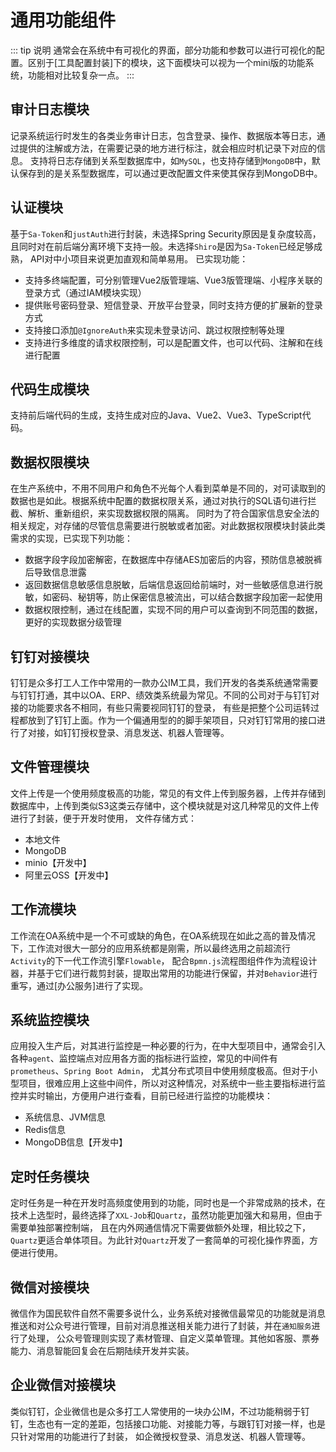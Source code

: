 # 通用功能组件
::: tip 说明
通常会在系统中有可视化的界面，部分功能和参数可以进行可视化的配置。区别于[工具配置封装]下的模块，这下面模块可以视为一个mini版的功能系统，功能相对比较复杂一点。
:::
## 审计日志模块
记录系统运行时发生的各类业务审计日志，包含登录、操作、数据版本等日志，通过提供的注解或方法，在需要记录的地方进行标注，就会相应时机记录下对应的信息。
支持将日志存储到关系型数据库中，如`MySQL`，也支持存储到`MongoDB`中，默认保存到的是关系型数据库，可以通过更改配置文件来使其保存到MongoDB中。
## 认证模块
基于`Sa-Token`和`justAuth`进行封装，未选择Spring Security原因是复杂度较高，且同时对在前后端分离环境下支持一般。未选择`Shiro`是因为`Sa-Token`已经足够成熟，
API对中小项目来说更加直观和简单易用。
已实现功能：
- 支持多终端配置，可分别管理Vue2版管理端、Vue3版管理端、小程序关联的登录方式（通过IAM模块实现）
- 提供账号密码登录、短信登录、开放平台登录，同时支持方便的扩展新的登录方式
- 支持接口添加`@IgnoreAuth`来实现未登录访问、跳过权限控制等处理
- 支持进行多维度的请求权限控制，可以是配置文件，也可以代码、注解和在线进行配置
## 代码生成模块
支持前后端代码的生成，支持生成对应的Java、Vue2、Vue3、TypeScript代码。
## 数据权限模块
在生产系统中，不用不同用户和角色不光每个人看到菜单是不同的，对可读取到的数据也是如此。根据系统中配置的数据权限关系，通过对执行的SQL语句进行拦截、解析、重新组织，来实现数据权限的隔离。
同时为了符合国家信息安全法的相关规定，对存储的尽管信息需要进行脱敏或者加密。对此数据权限模块封装此类需求的实现，已实现下列功能：
- 数据字段字段加密解密，在数据库中存储AES加密后的内容，预防信息被脱裤后导致信息泄露
- 返回数据信息敏感信息脱敏，后端信息返回给前端时，对一些敏感信息进行脱敏，如密码、秘钥等，防止保密信息被流出，可以结合数据字段加密一起使用
- 数据权限控制，通过在线配置，实现不同的用户可以查询到不同范围的数据，更好的实现数据分级管理
## 钉钉对接模块
钉钉是众多打工人工作中常用的一款办公IM工具，我们开发的各类系统通常需要与钉钉打通，其中以OA、ERP、绩效类系统最为常见。不同的公司对于与钉钉对接的功能要求各不相同，有些只需要视同钉钉的登录，
有些是把整个公司运转过程都放到了钉钉上面。作为一个偏通用型的的脚手架项目，只对钉钉常用的接口进行了对接，如钉钉授权登录、消息发送、机器人管理等。
## 文件管理模块
文件上传是一个使用频度极高的功能，常见的有文件上传到服务器，上传并存储到数据库中，上传到类似S3这类云存储中，这个模块就是对这几种常见的文件上传进行了封装，便于开发时使用，
文件存储方式：
- 本地文件
- MongoDB
- minio【开发中】
- 阿里云OSS【开发中】
## 工作流模块
工作流在OA系统中是一个不可或缺的角色，在OA系统现在如此之高的普及情况下，工作流对很大一部分的应用系统都是刚需，所以最终选用之前超流行`Activity`的下一代工作流引擎`Flowable`，
配合`Bpmn.js`流程图组件作为流程设计器，并基于它们进行裁剪封装，提取出常用的功能进行保留，并对`Behavior`进行重写，通过[办公服务]进行了实现。
## 系统监控模块
应用投入生产后，对其进行监控是一种必要的行为，在中大型项目中，通常会引入各种`agent`、监控端点对应用各方面的指标进行监控，常见的中间件有`prometheus`、`Spring Boot Admin`，
尤其分布式项目中使用频度极高。但对于小型项目，很难应用上这些中间件，所以对这种情况，对系统中一些主要指标进行监控并实时输出，方便用户进行查看，目前已经进行监控的功能模块：
- 系统信息、JVM信息
- Redis信息
- MongoDB信息【开发中】
## 定时任务模块
定时任务是一种在开发时高频度使用到的功能，同时也是一个非常成熟的技术，在技术上选型时，最终选择了`XXL-Job`和`Quartz`，虽然功能更加强大和易用，但由于需要单独部署控制端，
且在内外网通信情况下需要做额外处理，相比较之下，`Quartz`更适合单体项目。为此针对`Quartz`开发了一套简单的可视化操作界面，方便进行使用。
## 微信对接模块
微信作为国民软件自然不需要多说什么，业务系统对接微信最常见的功能就是消息推送和对公众号进行管理，目前对消息推送相关能力进行了封装，并在`通知服务`进行了处理，
公众号管理则实现了素材管理、自定义菜单管理。其他如客服、票券能力、消息智能回复会在后期陆续开发并实装。
## 企业微信对接模块
类似钉钉，企业微信也是众多打工人常使用的一块办公IM，不过功能稍弱于钉钉，生态也有一定的差距，包括接口功能、对接能力等，与跟钉钉对接一样，也是只针对常用的功能进行了封装，
如企微授权登录、消息发送、机器人管理等。
